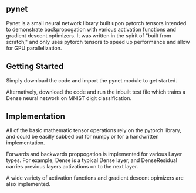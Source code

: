 pynet
-------------

Pynet is a small neural network library built upon pytorch tensors intended to demonstrate backpropogation with various activation functions and gradient descent optimizers. It was written in the spirit of "built from scratch," and only uses pytorch tensors to speed up performance and allow for GPU parallelization. 
## Getting Started

Simply download the code and import the pynet module to get started.

Alternatively, download the code and run the inbuilt test file which trains a Dense neural network on MNIST digit classification.

## Implementation
All of the basic mathematic tensor operations rely on the pytorch library, and could be easilly subbed out for numpy or for a handwritten implementation.

Forwards and backwards proppogation is implemented for various Layer types.
For example, Dense is a typical Dense layer, and DenseResidual carries previous layers activations on to the next layer.

A wide variety of activation functions and gradient descent opimizers are also implemented.
